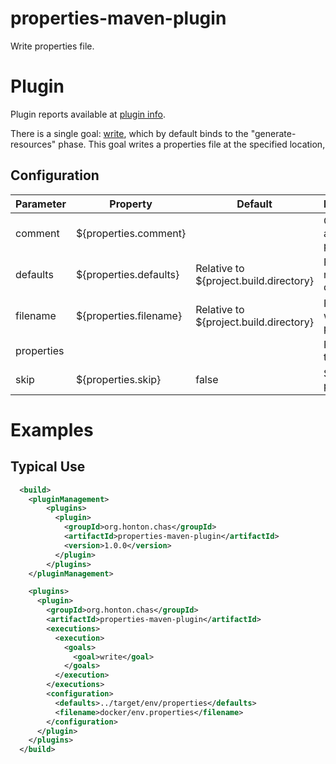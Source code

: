 # properties-maven-plugin
Write properties file.

# Plugin
Plugin reports available at [plugin info](https://chonton.github.io/properties-maven-plugin/plugin-info.html).

There is a single goal: [write](https://chonton.github.io/properties-maven-plugin/write-mojo.html),
which by default binds to the "generate-resources" phase.  This goal writes a properties file at the
specified location,

## Configuration
| Parameter  | Property                | Default                                | Description                  |
|------------|-------------------------|----------------------------------------|------------------------------|
| comment    | ${properties.comment}   |                                        | Comment added to properties  |
| defaults   | ${properties.defaults}  | Relative to ${project.build.directory} | Filename to read defaults    |
| filename   | ${properties.filename}  | Relative to ${project.build.directory} | Filename to write properties |
| properties |                         |                                        | Properties to write          |                                                                                          |
| skip       | ${properties.skip}      | false                                  | Skip writing properties      |

# Examples

## Typical Use
```xml
  <build>
    <pluginManagement>
        <plugins>
          <plugin>
            <groupId>org.honton.chas</groupId>
            <artifactId>properties-maven-plugin</artifactId>
            <version>1.0.0</version>
          </plugin>
        </plugins>
    </pluginManagement>

    <plugins>
      <plugin>
        <groupId>org.honton.chas</groupId>
        <artifactId>properties-maven-plugin</artifactId>
        <executions>
          <execution>
            <goals>
              <goal>write</goal>
            </goals>
          </execution>
        </executions>
        <configuration>
          <defaults>../target/env/properties</defaults>
          <filename>docker/env.properties</filename>
        </configuration>
      </plugin>
    </plugins>
  </build>
```
